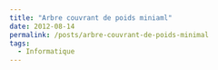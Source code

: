 ```yaml
---
title: "Arbre couvrant de poids miniaml"
date: 2012-08-14
permalink: /posts/arbre-couvrant-de-poids-minimal
tags:
  - Informatique
---
```



